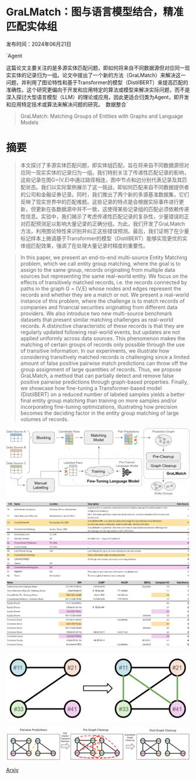 # GraLMatch：图与语言模型结合，精准匹配实体组

发布时间：2024年06月21日

`Agent

这篇论文主要关注的是多源实体匹配问题，即如何将来自不同数据源但对应同一现实实体的记录归为一组。论文中提出了一个新的方法（GraLMatch）来解决这一问题，并利用了图论特性和基于Transformer的模型（DistilBERT）来提高匹配的准确性。这个研究更偏向于开发和应用特定的算法或模型来解决实际问题，而不是深入探讨大型语言模型（LLM）的理论或应用，因此更适合归类为Agent，即开发和应用特定技术或算法来解决问题的研究。` `数据整合`

> GraLMatch: Matching Groups of Entities with Graphs and Language Models

# 摘要

> 本文探讨了多源实体匹配问题，即实体组匹配，旨在将来自不同数据源但对应同一现实实体的记录归为一组。我们特别关注了传递性匹配记录的影响，这些记录在图G=(V,E)中通过路径相连，图中节点和边分别代表记录及其匹配状态。我们以实际案例展示了这一挑战，即如何匹配来自不同数据提供者的公司和金融证券记录。同时，我们推出了两个新的多源基准数据集，它们反映了现实世界中的匹配难题。这些记录的特点是会根据实际事件进行更新，但更新在各数据源中并不一致，这使得某些记录组的匹配必须依赖传递性信息。实验中，我们揭示了考虑传递性匹配记录的复杂性，少量错误的正对匹配预测足以影响大量记录的正确分组。为此，我们开发了GraLMatch方法，利用图论特性来识别并纠正这些错误预测。最后，我们证明了在少量标记样本上微调基于Transformer的模型（DistilBERT）能够实现更优的实体组匹配效果，强调了在处理大量记录时精度的重要性。

> In this paper, we present an end-to-end multi-source Entity Matching problem, which we call entity group matching, where the goal is to assign to the same group, records originating from multiple data sources but representing the same real-world entity. We focus on the effects of transitively matched records, i.e. the records connected by paths in the graph G = (V,E) whose nodes and edges represent the records and whether they are a match or not. We present a real-world instance of this problem, where the challenge is to match records of companies and financial securities originating from different data providers. We also introduce two new multi-source benchmark datasets that present similar matching challenges as real-world records. A distinctive characteristic of these records is that they are regularly updated following real-world events, but updates are not applied uniformly across data sources. This phenomenon makes the matching of certain groups of records only possible through the use of transitive information.
  In our experiments, we illustrate how considering transitively matched records is challenging since a limited amount of false positive pairwise match predictions can throw off the group assignment of large quantities of records. Thus, we propose GraLMatch, a method that can partially detect and remove false positive pairwise predictions through graph-based properties. Finally, we showcase how fine-tuning a Transformer-based model (DistilBERT) on a reduced number of labeled samples yields a better final entity group matching than training on more samples and/or incorporating fine-tuning optimizations, illustrating how precision becomes the deciding factor in the entity group matching of large volumes of records.

![GraLMatch：图与语言模型结合，精准匹配实体组](../../../paper_images/2406.15015/matching_diag__updated.png)

![GraLMatch：图与语言模型结合，精准匹配实体组](../../../paper_images/2406.15015/fig__matching_comparison_new2.png)

![GraLMatch：图与语言模型结合，精准匹配实体组](../../../paper_images/2406.15015/fig__transitive_match_example.png)

![GraLMatch：图与语言模型结合，精准匹配实体组](../../../paper_images/2406.15015/x1.png)

[Arxiv](https://arxiv.org/abs/2406.15015)